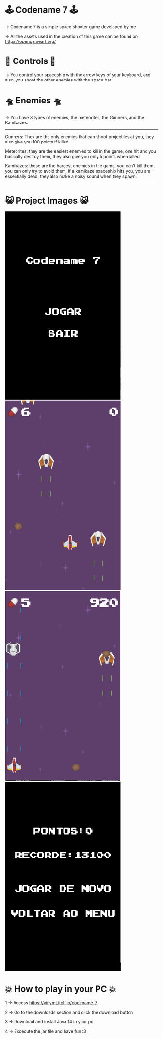 # :joystick: Codename 7 :joystick:
-> Codename 7 is a simple space shooter game developed by me

-> All the assets used in the creation of this game can be found on https://opengameart.org/


# :rocket: Controls :rocket:
-> You control your spaceship with the arrow keys of your keyboard, and also, you shoot the other enemies with the space bar


# :flying_saucer: Enemies :flying_saucer:
-> You have 3 types of enemies, the meteorites, the Gunners, and the Kamikazes.

________________________________________________________________________________________________________________________________________________________________
Gunners: They are the only enemies that can shoot projectiles at you, they also give you 100 points if killed

Meteorites: they are the easiest enemies to kill in the game, one hit and you basically destroy them, they also give you only 5 points when killed

Kamikazes: those are the hardest enemies in the game, you can't kill them, you can only try to avoid them, if a kamikaze spaceship hits you, you are essentially dead,
they also make a noisy sound when they spawn.
_________________________________________________________________________________________________________________________________________________________________

# :smiley_cat: Project Images :smiley_cat:

![alt text](https://github.com/VinyMT/codename7/blob/main/Screenshot_306.png?raw=true)
![alt text](https://github.com/VinyMT/codename7/blob/main/Screenshot_302.png?raw=true)
![alt text](https://github.com/VinyMT/codename7/blob/main/Screenshot_305.png?raw=true)
![alt text](https://github.com/VinyMT/codename7/blob/main/Screenshot_303.png?raw=true)

# :boom: How to play in your PC :boom:
1 -> Access https://vinymt.itch.io/codename-7

2 -> Go to the downloads section and click the download button

3 -> Download and install Java 14 in your pc

4 -> Excecute the jar file and have fun :3
